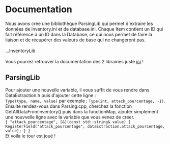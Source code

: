 # Documentation
Nous avons crée une bibliothèque ParsingLib qui permet d'extraire les données de inventory.ini et de database.ini. Chaque Item contient un ID qui fait référence à un ID dans la Database, ce qui nous permet de faire la liaison et de récupérer des valeurs de base qui ne changeront pas.
<br><br>
...InventoryLib
<br><br>
Vous pourrez retrouver la documentation des 2 librairies juste <a href="https://www.baimmobilier.fr/gtech3/encapsulation/Documentation/html/" target="_blank">ici</a>
 !
## ParsingLib

Pour ajouter une nouvelle variable, il vous suffit de vous rendre dans DataExtraction.h puis d'ajouter cette ligne :<br>
`Type(type, name, value)` par exemple : `Type(int, attack_pourcentage, -1)`.<br>Ensuite rendez-vous dans Parsing.cpp, cherchez la fonction GetAllDataFromInventory() puis dans la functionMap, ajouter simplement une nouvvelle ligne avec la variable que vous venez de créer.
<br>`{ "attack_pourcentage", [&](const std::string& value) { RegisterField("attack_pourcentage", dataExtraction.attack_pourcentage, value); } }`<br>
Et voilà le tour est joué !
